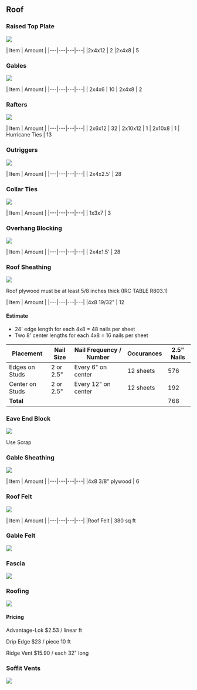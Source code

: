 ## Roof

### Raised Top Plate

![](images/C01.svg)

| Item | Amount |
|---|---|---|---|
|2x4x12 | 2
|2x4x8 | 5

### Gables

![](images/C02.svg)

| Item | Amount |
|---|---|---|---|
| 2x4x6 | 10
| 2x4x8 | 2

### Rafters

![](images/C03.svg)

| Item | Amount |
|---|---|---|---|
| 2x6x12 | 32
| 2x10x12 | 1
| 2x10x8 | 1
| Hurricane Ties | 13

### Outriggers

![](images/C04.svg)

| Item | Amount |
|---|---|---|---|
| 2x4x2.5' | 28

### Collar Ties

![](images/C05.svg)

| Item | Amount |
|---|---|---|---|
| 1x3x7 | 3



### Overhang Blocking

![](images/C06.svg)

| Item | Amount |
|---|---|---|---|
| 2x4x1.5' | 28

### Roof Sheathing

![](images/C07.svg)

Roof plywood must be at least 5/8 inches thick (IRC TABLE R803.1)

| Item | Amount |
|---|---|---|---|
|4x8 19/32" | 12

#### Estimate

* 24' edge length for each 4x8 = 48 nails per sheet
* Two 8' center lengths for each 4x8 = 16 nails per sheet

| Placement | Nail Size | Nail Frequency / Number | Occurances | 2.5"  Nails
|---|---|---|---|---|
| Edges on Studs | 2 or 2.5" | Every 6" on center | 12 sheets | 576
| Center on Studs | 2 or 2.5" | Every 12" on center | 12 sheets | 192
|**Total**|||| 768

### Eave End Block

![](images/C08.svg)

Use Scrap

### Gable Sheathing

![](images/C09.svg)

| Item | Amount |
|---|---|---|---|
|4x8 3/8" plywood | 6

### Roof Felt

![](images/C10.svg)

| Item | Amount |
|---|---|---|---|
|Roof Felt | 380 sq ft

### Gable Felt

![](images/C11.svg)

### Fascia

![](images/C12.svg)

### Roofing

![](images/C13.svg)

#### Pricing
Advantage-Lok
&#36;2.53 / linear ft

Drip Edge
&#36;23 / piece 10 ft

Ridge Vent
&#36;15.90 / each 32" long 

### Soffit Vents

![](images/C14.svg)